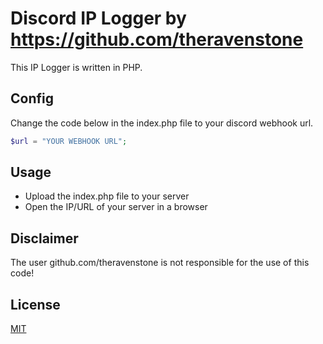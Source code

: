 # Discord IP Logger by https://github.com/theravenstone

This IP Logger is written in PHP.

## Config

Change the code below in the index.php file to your discord webhook url.
```php
$url = "YOUR WEBHOOK URL";
```

## Usage

- Upload the index.php file to your server
- Open the IP/URL of your server in a browser

## Disclaimer
The user github.com/theravenstone is not responsible for the use of this code!

## License
[MIT](https://choosealicense.com/licenses/mit/)